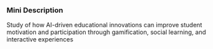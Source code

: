 ### Mini Description

Study of how AI-driven educational innovations can improve student motivation and participation through gamification, social learning, and interactive experiences
